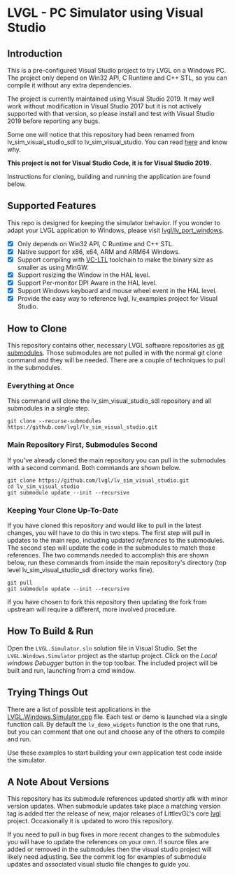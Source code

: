 ﻿# LVGL - PC Simulator using Visual Studio

## Introduction

This is a pre-configured Visual Studio project to try LVGL on a Windows PC. The project only depend on Win32 API, C Runtime and C++ STL, so you can compile it without any extra dependencies.

The project is currently maintained using Visual Studio 2019. It may well work without modification in Visual Studio 2017 but it is not actively supported with that version, so please install and test with Visual Studio 2019 before reporting any bugs.

Some one will notice that this repository had been renamed from lv_sim_visual_studio_sdl to lv_sim_visual_studio. You can read [here](https://github.com/lvgl/lvgl/issues/2043) and know why.

**This project is not for Visual Studio Code, it is for Visual Studio 2019.**

Instructions for cloning, building and running the application are found below.

## Supported Features

This repo is designed for keeping the simulator behavior. If you wonder to adapt your LVGL application to Windows, please visit [lvgl/lv_port_windows](https://github.com/lvgl/lv_port_windows).

- [x] Only depends on Win32 API, C Runtime and C++ STL.
- [x] Native support for x86, x64, ARM and ARM64 Windows.
- [x] Support compiling with [VC-LTL](https://github.com/Chuyu-Team/VC-LTL) toolchain to make the binary size as smaller as using MinGW.
- [x] Support resizing the Window in the HAL level.
- [x] Support Per-monitor DPI Aware in the HAL level.
- [x] Support Windows keyboard and mouse wheel event in the HAL level.
- [x] Provide the easy way to reference lvgl, lv_examples project for Visual Studio.

## How to Clone

This repository contains other, necessary LVGL software repositories as [git submodules](https://git-scm.com/book/en/v2/Git-Tools-Submodules). Those submodules are not pulled in with the normal git clone command and they will be needed. There are a couple of techniques to pull in the submodules.

### Everything at Once

This command will clone the lv_sim_visual_studio_sdl repository and all submodules in a single step.

```
git clone --recurse-submodules https://github.com/lvgl/lv_sim_visual_studio.git
```

### Main Repository First, Submodules Second

If you've already cloned the main repository you can pull in the submodules with a second command. Both commands are shown below.

```
git clone https://github.com/lvgl/lv_sim_visual_studio.git
cd lv_sim_visual_studio
git submodule update --init --recursive
```

### Keeping Your Clone Up-To-Date

If you have cloned this repository and would like to pull in the latest changes, you will have to do this in two steps. The first step will pull in updates to the main repo, including updated _references_ to the submodules. The second step will update the code in the submodules to match those references. The two commands needed to accomplish this are shown below, run these commands from inside the main repository's directory (top level lv_sim_visual_studio_sdl directory works fine).

```
git pull
git submodule update --init --recursive
```

If you have chosen to fork this repository then updating the fork from upstream will require a different, more involved procedure.

## How To Build & Run

Open the `LVGL.Simulator.sln` solution file in Visual Studio. Set the `LVGL.Windows.Simulator` project as the startup project. Click on the _Local windows Debugger_ button in the top toolbar.  The included project will be built and run, launching from a cmd window.

## Trying Things Out

There are a list of possible test applications in the [LVGL.Windows.Simulator.cpp](LVGL.Windows.Simulator/LVGL.Windows.Simulator.cpp) file. Each test or demo is launched via a single function call.  By default the `lv_demo_widgets` function is the one that runs, but you can comment that one out and choose any of the others to compile and run.

Use these examples to start building your own application test code inside the simulator.

## A Note About Versions

This repository has its submodule references updated shortly afk with minor version updates. When submodule updates take place a matching version tag is added tter the release of new, major releases of LittlevGL's core [lvgl](https://github.com/lvgl/lvgl) project. Occasionally it is updated to woro this repository.

If you need to pull in bug fixes in more recent changes to the submodules you will have to update the references on your own. If source files are added or removed in the submodules then the visual studio project will likely need adjusting. See the commit log for examples of submodule updates and associated visual studio file changes to guide you.
